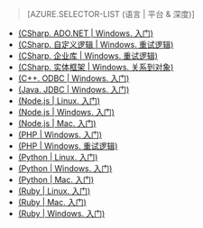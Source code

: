 > [AZURE.SELECTOR-LIST (语言 | 平台 & 深度)]
- [(CSharp. ADO.NET | Windows. 入门)](/documentation/articles/sql-database-develop-dotnet-simple)
- [(CSharp. 自定义逻辑 | Windows. 重试逻辑)](/documentation/articles/sql-database-develop-csharp-retry-windows)
- [(CSharp. 企业库 | Windows. 重试逻辑)](/documentation/articles/sql-database-develop-entlib-csharp-retry-windows)
- [(CSharp. 实体框架 | Windows. 关系到对象)](/documentation/articles/sql-database-develop-dotnet-simple)
- [(C++. ODBC | Windows. 入门)](http://msdn.microsoft.com/zh-cn/library/azure/hh974312.aspx)
- [(Java. JDBC | Windows. 入门)](/documentation/articles/sql-database-develop-java-simple-windows)
- [(Node.js | Linux. 入门)](/documentation/articles/sql-database-develop-nodejs-simple-linux)
- [(Node.js | Windows. 入门)](/documentation/articles/sql-database-develop-nodejs-simple-windows)
- [(Node.js | Mac. 入门)](/documentation/articles/sql-database-develop-nodejs-simple-mac)
- [(PHP | Windows. 入门)](/documentation/articles/sql-database-develop-php-simple-windows)
- [(PHP | Windows. 重试逻辑)](/documentation/articles/sql-database-develop-php-retry-windows)
- [(Python | Linux. 入门)](/documentation/articles/sql-database-develop-python-simple-ubuntu-linux)
- [(Python | Windows. 入门)](/documentation/articles/sql-database-develop-python-simple-windows)
- [(Python | Mac. 入门)](/documentation/articles/sql-database-develop-python-simple-mac-osx)
- [(Ruby | Linux. 入门)](/documentation/articles/sql-database-develop-ruby-simple-linux)
- [(Ruby | Mac. 入门)](/documentation/articles/sql-database-develop-ruby-simple-mac-osx)
- [(Ruby | Windows. 入门)](/documentation/articles/sql-database-develop-ruby-simple-windows)

<!---HONumber=Mooncake_0215_2016-->